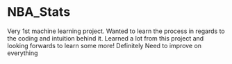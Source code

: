 # NBA_Stats
Very 1st machine learning project. Wanted to learn the process in regards to the coding and intuition behind it. Learned a lot from this project and looking forwards to learn some more!
Definitely Need to improve on everything
